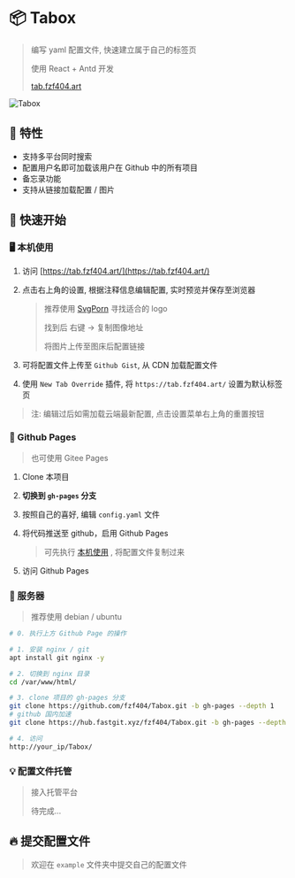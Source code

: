# 📦 Tabox

> 编写 yaml 配置文件, 快速建立属于自己的标签页
> 
> 使用 React + Antd 开发
> 
> [tab.fzf404.art](https://tab.fzf404.art/)

![Tabox](https://img.fzf404.art/Tabox/show.webp)

## 🚄 特性

- 支持多平台同时搜索
- 配置用户名即可加载该用户在 Github 中的所有项目
- 备忘录功能
- 支持从链接加载配置 / 图片

## 🚀 快速开始

### 🖥 本机使用

1. 访问 [https://tab.fzf404.art/](https://tab.fzf404.art/)
2. 点击右上角的设置, 根据注释信息编辑配置, 实时预览并保存至浏览器

   > 推荐使用 [SvgPorn](https://svgporn.com/) 寻找适合的 logo
   >
   > 找到后 右键 -> 复制图像地址
   >
   > 将图片上传至图床后配置链接

3. 可将配置文件上传至 `Github Gist`, 从 CDN 加载配置文件
4. 使用 `New Tab Override` 插件, 将 `https://tab.fzf404.art/` 设置为默认标签页

> 注: 编辑过后如需加载云端最新配置, 点击设置菜单右上角的重置按钮

### 🎁 Github Pages

> 也可使用 Gitee Pages

1. Clone 本项目
2. **切换到 `gh-pages` 分支**
3. 按照自己的喜好, 编辑 `config.yaml` 文件
4. 将代码推送至 github，启用 Github Pages

   > 可先执行 [本机使用](#--本机使用) , 将配置文件复制过来

5. 访问 Github Pages

### 💾 服务器

> 推荐使用 debian / ubuntu

```bash
# 0. 执行上方 Github Page 的操作

# 1. 安装 nginx / git
apt install git nginx -y

# 2. 切换到 nginx 目录
cd /var/www/html/

# 3. clone 项目的 gh-pages 分支
git clone https://github.com/fzf404/Tabox.git -b gh-pages --depth 1
# github 国内加速
git clone https://hub.fastgit.xyz/fzf404/Tabox.git -b gh-pages --depth 1

# 4. 访问
http://your_ip/Tabox/
```

### 💡 配置文件托管

> 接入托管平台
>
> 待完成...

## 🔥 提交配置文件

> 欢迎在 `example` 文件夹中提交自己的配置文件

